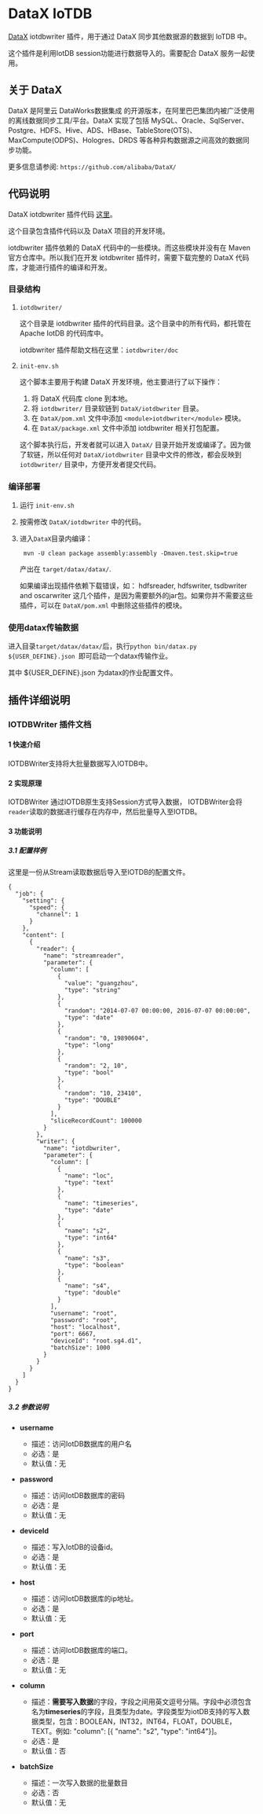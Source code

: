 <!--

    Licensed to the Apache Software Foundation (ASF) under one
    or more contributor license agreements.  See the NOTICE file
    distributed with this work for additional information
    regarding copyright ownership.  The ASF licenses this file
    to you under the Apache License, Version 2.0 (the
    "License"); you may not use this file except in compliance
    with the License.  You may obtain a copy of the License at
    
        http://www.apache.org/licenses/LICENSE-2.0
    
    Unless required by applicable law or agreed to in writing,
    software distributed under the License is distributed on an
    "AS IS" BASIS, WITHOUT WARRANTIES OR CONDITIONS OF ANY
    KIND, either express or implied.  See the License for the
    specific language governing permissions and limitations
    under the License.

-->
# DataX IoTDB

[DataX](https://github.com/alibaba/DataX) iotdbwriter 插件，用于通过 DataX 同步其他数据源的数据到 IoTDB 中。

这个插件是利用IotDB session功能进行数据导入的。需要配合 DataX 服务一起使用。

## 关于 DataX

DataX 是阿里云 DataWorks数据集成 的开源版本，在阿里巴巴集团内被广泛使用的离线数据同步工具/平台。DataX 实现了包括 MySQL、Oracle、SqlServer、Postgre、HDFS、Hive、ADS、HBase、TableStore(OTS)、MaxCompute(ODPS)、Hologres、DRDS 等各种异构数据源之间高效的数据同步功能。

更多信息请参阅: `https://github.com/alibaba/DataX/`

## 代码说明

DataX iotdbwriter 插件代码 [这里](./iotdbwriter)。

这个目录包含插件代码以及 DataX 项目的开发环境。

iotdbwriter 插件依赖的 DataX 代码中的一些模块。而这些模块并没有在 Maven 官方仓库中。所以我们在开发 iotdbwriter 插件时，需要下载完整的 DataX 代码库，才能进行插件的编译和开发。

### 目录结构

1. `iotdbwriter/`

   这个目录是 iotdbwriter 插件的代码目录。这个目录中的所有代码，都托管在 Apache IotDB 的代码库中。

   iotdbwriter 插件帮助文档在这里：`iotdbwriter/doc`

2. `init-env.sh`

   这个脚本主要用于构建 DataX 开发环境，他主要进行了以下操作：

   1. 将 DataX 代码库 clone 到本地。
   2. 将 `iotdbwriter/` 目录软链到 `DataX/iotdbwriter` 目录。
   3. 在 `DataX/pom.xml` 文件中添加 `<module>iotdbwriter</module>` 模块。
   4. 在 `DataX/package.xml` 文件中添加 iotdbwriter 相关打包配置。

   这个脚本执行后，开发者就可以进入 `DataX/` 目录开始开发或编译了。因为做了软链，所以任何对 `DataX/iotdbwriter` 目录中文件的修改，都会反映到 `iotdbwriter/` 目录中，方便开发者提交代码。

### 编译部署

1. 运行 `init-env.sh`

2. 按需修改 `DataX/iotdbwriter` 中的代码。

3. 进入`DataX`目录内编译：

   ` mvn -U clean package assembly:assembly -Dmaven.test.skip=true`        

   产出在 `target/datax/datax/`.

   如果编译出现插件依赖下载错误，如： hdfsreader, hdfswriter, tsdbwriter and oscarwriter 这几个插件，是因为需要额外的jar包。如果你并不需要这些插件，可以在 `DataX/pom.xml` 中删除这些插件的模块。


### 使用datax传输数据

进入目录`target/datax/datax/`后，执行`python bin/datax.py ${USER_DEFINE}.json
`即可启动一个datax传输作业。

其中 ${USER_DEFINE}.json 为datax的作业配置文件。



## 插件详细说明

###  IOTDBWriter 插件文档

#### 1 快速介绍

IOTDBWriter支持将大批量数据写入IOTDB中。

####  2 实现原理

IOTDBWriter 通过IOTDB原生支持Session方式导入数据， IOTDBWriter会将`reader`读取的数据进行缓存在内存中，然后批量导入至IOTDB。

####  3 功能说明

#####  3.1 配置样例

这里是一份从Stream读取数据后导入至IOTDB的配置文件。

```
{
  "job": {
    "setting": {
      "speed": {
        "channel": 1
      }
    },
    "content": [
      {
        "reader": {
          "name": "streamreader",
          "parameter": {
            "column": [
              {
                "value": "guangzhou",
                "type": "string"
              },
              {
                "random": "2014-07-07 00:00:00, 2016-07-07 00:00:00",
                "type": "date"
              },
              {
                "random": "0, 19890604",
                "type": "long"
              },
              {
                "random": "2, 10",
                "type": "bool"
              },
              {
                "random": "10, 23410",
                "type": "DOUBLE"
              }
            ],
            "sliceRecordCount": 100000
          }
        },
        "writer": {
          "name": "iotdbwriter",
          "parameter": {
            "column": [
              {
                "name": "loc",
                "type": "text"
              },
              {
                "name": "timeseries",
                "type": "date"
              },
              {
                "name": "s2",
                "type": "int64"
              },
              {
                "name": "s3",
                "type": "boolean"
              },
              {
                "name": "s4",
                "type": "double"
              }
            ],
            "username": "root",
            "password": "root",
            "host": "localhost",
            "port": 6667,
            "deviceId": "root.sg4.d1",
            "batchSize": 1000
          }
        }
      }
    ]
  }
}

```

##### 3.2 参数说明

* **username**

  - 描述：访问IotDB数据库的用户名
  - 必选：是
  - 默认值：无

* **password**

  - 描述：访问IotDB数据库的密码
  - 必选：是
  - 默认值：无

* **deviceId**

  - 描述：写入IotDB的设备id。
  - 必选：是
  - 默认值：无


* **host**

  - 描述：访问IotDB数据库的ip地址。
  - 必选：是
  - 默认值：无

* **port**

  - 描述：访问IotDB数据库的端口。
  - 必选：是
  - 默认值：无

* **column**

  - 描述：**需要写入数据**的字段，字段之间用英文逗号分隔。字段中必须包含名为**timeseries**的字段，且类型为date。字段类型为iotDB支持的写入数据类型，包含：BOOLEAN，INT32，INT64，FLOAT，DOUBLE，TEXT。例如: "column": [{ "name": "s2", "type": "int64"}]。
  - 必选：是
  - 默认值：否

* **batchSize**

  - 描述：一次写入数据的批量数目
  - 必选：否
  - 默认值：无

